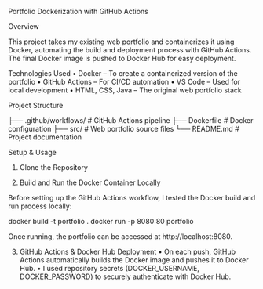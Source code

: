 
Portfolio Dockerization with GitHub Actions

Overview

This project takes my existing web portfolio and containerizes it using Docker, automating the build and deployment process with GitHub Actions. The final Docker image is pushed to Docker Hub for easy deployment.

Technologies Used
	•	Docker – To create a containerized version of the portfolio
	•	GitHub Actions – For CI/CD automation
	•	VS Code – Used for local development
	•	HTML, CSS, Java – The original web portfolio stack

Project Structure

├── .github/workflows/   # GitHub Actions pipeline
├── Dockerfile           # Docker configuration
├── src/                 # Web portfolio source files
└── README.md            # Project documentation

Setup & Usage

1. Clone the Repository


2. Build and Run the Docker Container Locally

Before setting up the GitHub Actions workflow, I tested the Docker build and run process locally:

docker build -t portfolio .
docker run -p 8080:80 portfolio

Once running, the portfolio can be accessed at http://localhost:8080.

3. GitHub Actions & Docker Hub Deployment
	•	On each push, GitHub Actions automatically builds the Docker image and pushes it to Docker Hub.
	•	I used repository secrets (DOCKER_USERNAME, DOCKER_PASSWORD) to securely authenticate with Docker Hub.

